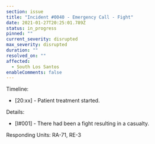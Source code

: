 ```yaml
---
section: issue
title: "Incident #0040 - Emergency Call - Fight"
date: 2021-01-27T20:25:01.789Z
status: in_progress
pinned: ""
current_severity: disrupted
max_severity: disrupted
duration: ""
resolved_on: ""
affected:
  - South Los Santos
enableComments: false
---
```

Timeline:

* [20:xx] - Patient treatment started.

Details:

* [I#001] - There had been a fight resulting in a casualty.

Responding Units: RA-71, RE-3